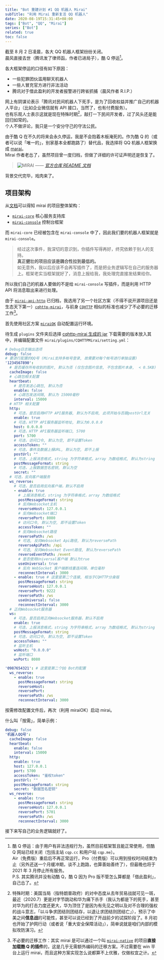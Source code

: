 ```yaml
---
title: "Bot 重建计划 #1 QQ 机器人 Mirai"
subTitle: "利用 Mirai 重新复活 QQ 机器人"
date: 2020-08-19T15:31:45+08:00
tags: ["Bot", "QQ", "Mirai"]
series: ["Bot"]
related: true
toc: false
---
```


截至 8 月 2 日凌晨，各大 QQ 机器人框架纷纷关闭。  
晨风直接去世（腾讯发了律师函，作者已进局子），酷 Q 停运[^1]。  

各大框架停运的口径有如下原因：  
* 一些犯罪团伙滥用聊天机器人
* 一些人冒充官方进行非法活动
* 腾讯对于借此盈利的开发者报警进行跨省抓捕（晨风作者 R.I.P.）

网上有阴谋论表示「腾讯对民间机器人下死手，是为了回收权益并推广自己的机器人平台」（比如企业微信就有 API 接口，当然了，也有付费服务）。  
也有乐观人士表示这就是现在特殊时期[^2]，敲打一下民间开发者，过了风头还是能回归如常的。  
个人不做评论，我只是一个安分守己的守法公民。  

由于酷 Q 在不久的将来会永久停运，我是不会抱着木板淹死的。作为酷 Q 的（或者可以说「唯一的」，别家基本全都跑路了）替代品，我选择将 QQ 机器人框架换成 [marai](https://github.com/mamoe/mirai)。  
Mirai 作者老怂了，虽然项目曾一度归档，但做了详细的许可证声明还是恢复了。  

> ![MIRAI](https://i.loli.net/2020/08/19/3R4pw91moTLsCJF.png)
> <cite>—— <a href="https://github.com/mamoe/mirai#%E5%A3%B0%E6%98%8E">官方仓库 README 文档</a></cite>

背景交代完毕，戏肉来了。  

## 项目架构

从[文档](https://github.com/mamoe/mirai/blob/master/docs/mirai.md#%E9%A1%B9%E7%9B%AE%E6%95%B4%E4%BD%93%E6%9E%B6%E6%9E%84)可以得知 mirai 的项目整体架构：

* [`mirai-core`](https://github.com/mamoe/mirai/blob/master/mirai-core) 核心服务支持库
* [`mirai-console`](https://github.com/mamoe/mirai-console) 控制台框架

而 `mirai-core` 已经被包含在 `mirai-console` 中了，因此我们要的机器人框架就是 `mirai-console`。

> 经过这次事件，我深切的意识到，你插件写得再好，终究依赖于别人的支持。  
> **真正健壮的项目应该是耦合性拉到最低的。**  
> 如无意外，我以后应该不会再写插件了，而是把业务逻辑写在自己的服务器上。框架老实当框架就好了，消息上报给我，我处理完直接发结果给你。  

所以我们自己的机器人要做的不是给 `mirai-console` 写插件，而是利用 HTTP API 将消息取出来进行处理。  

由于 [`mirai-api-http`](https://github.com/project-mirai/mirai-api-http) 已归档，我选用了另一个社区方案（不得不说开源项目还是生态天下第一）[`cqhttp-mirai`](https://github.com/yyuueexxiinngg/cqhttp-mirai)，与前身 [`CQHTTP`](https://github.com/richardchien/coolq-http-api) 相似的标准也减少了不必要的迁移工作[^3]。  

首先使用社区方案 [`miraiOK`](https://github.com/LXY1226/miraiOK) 自动配置运行环境。  

待生成 `plugins` 文件夹后选择 [cqhttp-mirai 生成的 jar](https://github.com/yyuueexxiinngg/cqhttp-mirai/releases) 下载需要的版本放入其中，并编辑配置文件 `mirai/plugins/CQHTTPMirai/setting.yml`：  
```yml
# Debug日志输出选项
debug: false
# 要进行配置的QQ号 (Mirai支持多帐号登录, 故需要对每个帐号进行单独设置)
'1234567890':
  # 是否缓存所有收到的图片, 默认为否 (仅包含图片信息, 不包含图片本身,  < 0.5KB)
  cacheImage: false
  # 心跳包相关配置
  heartbeat:
    # 是否发送心跳包, 默认为否
    enable: false
    # 心跳包发送间隔, 默认为 15000毫秒
    interval: 15000
  # HTTP 相关配置
  http:
    # 可选，是否启用HTTP API服务器, 默认为不启用, 此项开始与否跟postUrl无关
    enable: true
    # 可选，HTTP API服务器监听地址, 默认为0.0.0.0
    host: 0.0.0.0
    # 可选，HTTP API服务器监听端口, 5700
    port: 5700
    # 可选，访问口令, 默认为空, 即不设置Token
    accessToken: ""
    # 可选，事件及数据上报URL, 默认为空, 即不上报
    postUrl: ""
    # 可选，上报消息格式，string 为字符串格式，array 为数组格式, 默认为string
    postMessageFormat: string
    # 可选，上报数据签名密钥, 默认为空
    secret: ""
  # 可选，反向客户端服务
  ws_reverse:
    # 可选，是否启用反向客户端，默认不启用
    - enable: true
      # 上报消息格式，string 为字符串格式，array 为数组格式
      postMessageFormat: string
      # 反向Websocket主机
      reverseHost: 127.0.0.1
      # 反向Websocket端口
      reversePort: 8080
      # 访问口令, 默认为空, 即不设置Token
      accessToken: ""
      # 反向Websocket路径
      reversePath: /ws
      # 可选, 反向Websocket Api路径, 默认为reversePath
      reverseApiPath: /api
      # 可选, 反向Websocket Event路径, 默认为reversePath
      reverseEventPath: /event
      # 是否使用Universal客户端 默认为true
      useUniversal: true
      # 反向 WebSocket 客户端断线重连间隔，单位毫秒
      reconnectInterval: 3000
    - enable: true # 这里是第二个连接, 相当于CQHTTP分身版
      postMessageFormat: string
      reverseHost: 127.0.0.1
      reversePort: 9222
      reversePath: /ws
      useUniversal: false
      reconnectInterval: 3000
  # 正向Websocket服务器
  ws:
    # 可选，是否启用正向Websocket服务器，默认不启用
    enable: true
    # 可选，上报消息格式，string 为字符串格式，array 为数组格式, 默认为string
    postMessageFormat: string
    # 可选，访问口令, 默认为空, 即不设置Token
    accessToken: ""
    # 监听主机
    wsHost: "0.0.0.0"
    # 监听端口
    wsPort: 8080

'0987654321': # 这里是第二个QQ Bot的配置
  ws_reverse:
    - enable: true
      postMessageFormat: string
      reverseHost: 
      reversePort: 
      reversePath: /ws
      reconnectInterval: 3000
```

按需修改配置文件后，再次（利用 miraiOK）启动 mirai。  

什么叫「按需」，简单示例：  
```yml
debug: false
'机器人QQ号':
  cacheImage: false
  heartbeat:
    enable: false
    interval: 15000
  http:
    enable: true
    host: 127.0.0.1
    port: 5700
    accessToken: "鉴权token"
    postUrl: ""
    postMessageFormat: string
    secret: "数据签名密钥"
  ws_reverse:
    - enable: true
      postMessageFormat: string
      reverseHost: 127.0.0.1
      reversePort: 5701
      reversePath: /ws
      reconnectInterval: 3000
```

接下来写自己的业务逻辑就好了。  

[^1]: 酷 Q 停运：由于用户有非法违规行为，虽然目前框架暂且能正常使用，但酷 Q 网站已经关闭（包括主站 `cqp.cc` 和用户站 `cqp.me`）。  
Air（免费版）重启后不再正常运行，Pro（付费版）可以用到授权时间结束为止（另外还送一个月缓冲期，谈不上跑路，也算善始善终了），但最晚也将于 2021 年 3 月停止所有服务。  
P.S. 其实腾讯并没有动酷 Q，酷 Q 因为 Pro 版不管怎么算都是「借此盈利」，自己怂了。  
[^2]: 特殊时期：美国当局（指特朗普政府）的对中态度从去年贸易战就可见一斑，最近（2020.7）更是对字节跳动和华为痛下杀手（我认为都是下的死手，甚至对华为的打击力度还更大，华为顶住了是因为有先见之明以及对不合理的强权的战斗意志，「以斗争求团结则团结存，以退让求团结则团结亡」），预示了中美之间**信息战**的可能性，甚至可以说已经到了开战前夕的试探阶段了。8 月初也开始了护网行动（或者说「重大安全保障活动」），简单说就是咱们内部的模拟攻防演习。  
[^3]: 不必要的迁移工作：其实 mirai 是可以通过一个叫 [`mirai-native`](https://github.com/iTXTech/mirai-native) 的项目**直接加载酷 Q 的插件**的，这是几乎无需额外编码的迁移方案。不过需要在 win 平台上运行 mirai，而且这种方案实现怎么说都算不上优雅，仅做权宜之计。  

